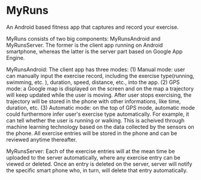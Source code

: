 # MyRuns
An Android based fitness app that captures and record your exercise.

MyRuns consists of two big components: MyRunsAndroid and MyRunsServer. The former is the client app running on Android smartphone, whereas the latter is the server part based on Google App Engine. 

MyRunsAndroid: 
The client app has three modes:
(1) Manual mode: user can manually input the exercise record, including the exercise type(running, swimming, etc. ), duration, speed, distance, etc., into the app.
(2) GPS mode: a Google map is displayed on the screen and on the map a trajectory will keep updated while the user is moving. After user stops exercising, the trajectory will be stored in the phone with other informations, like time, duration, etc.
(3) Automatic mode: on the top of GPS mode, automatic mode could furthermore infer user's exercise type automatically. For example, it can tell whether the user is running or walking. This is acheived through machine learning technology based on the data collected by the sensors on the phone.
All exercise entries will be stored in the phone and can be reviewed anytime thereafter.

MyRunsServer:
Each of the exercise entries will at the mean time be uploaded to the server automatically, where any exercise entry can be viewed or deleted. Once an entry is deleted on the server, server will notify the specific smart phone who, in turn, will delete that entry automatically. 
